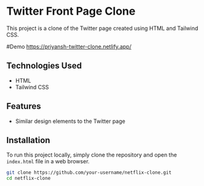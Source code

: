 # Twitter Front Page Clone

This project is a clone of the Twitter page created using HTML and Tailwind CSS.

#Demo 
https://priyansh-twitter-clone.netlify.app/

## Technologies Used

- HTML
- Tailwind CSS

## Features

- Similar design elements to the Twitter page

## Installation

To run this project locally, simply clone the repository and open the `index.html` file in a web browser.

```bash
git clone https://github.com/your-username/netflix-clone.git
cd netflix-clone
